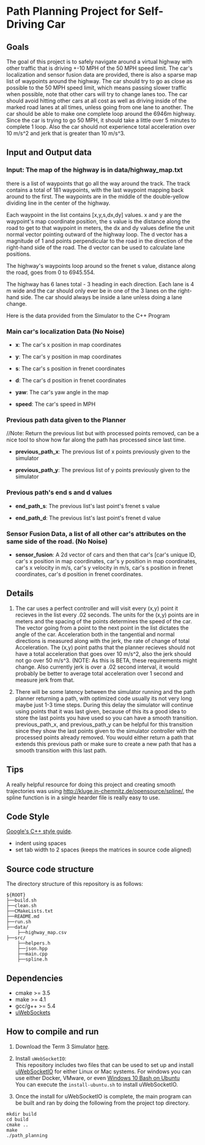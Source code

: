 # Path Planning Project for Self-Driving Car

## Goals
The goal of this project is to safely navigate around a virtual highway with other traffic that is driving +-10 MPH of 
the 50 MPH speed limit. The car's localization and sensor fusion data are provided, there is also a sparse map 
list of waypoints around the highway. The car should try to go as close as possible to the 50 MPH speed limit, which 
means passing slower traffic when possible, note that other cars will try to change lanes too. The car should avoid 
hitting other cars at all cost as well as driving inside of the marked road lanes at all times, unless going from one 
lane to another. The car should be able to make one complete loop around the 6946m highway. Since the car is trying to 
go 50 MPH, it should take a little over 5 minutes to complete 1 loop. Also the car should not experience total acceleration 
over 10 m/s^2 and jerk that is greater than 10 m/s^3.

## Input and Output data

### Input: The map of the highway is in data/highway_map.txt
 there is a list of waypoints that go all the way around the track. The track contains a total of 181 waypoints, 
 with the last waypoint mapping back around to the first. The waypoints are in the middle of the double-yellow dividing line in the center of the highway.

Each waypoint in the list contains [x,y,s,dx,dy] values. x and y are the waypoint's map coordinate position, the s value 
is the distance along the road to get to that waypoint in meters, the dx and dy values define the unit normal vector pointing outward of the highway loop.
The d vector has a magnitude of 1 and points perpendicular to the road in the direction of the right-hand side of the road. 
The d vector can be used to calculate lane positions.

The highway's waypoints loop around so the frenet s value, distance along the road, goes from 0 to 6945.554.

The highway has 6 lanes total - 3 heading in each direction. Each lane is 4 m wide and the car should only ever be in 
one of the 3 lanes on the right-hand side. The car should always be inside a lane unless doing a lane change.

Here is the data provided from the Simulator to the C++ Program

### Main car's localization Data (No Noise)

- **x**: The car's x position in map coordinates

- **y**: The car's y position in map coordinates

- **s**: The car's s position in frenet coordinates

- **d**: The car's d position in frenet coordinates

- **yaw**: The car's yaw angle in the map

- **speed**: The car's speed in MPH

### Previous path data given to the Planner

//Note: Return the previous list but with processed points removed, can be a nice tool to show how far along
the path has processed since last time. 

- **previous_path_x**: The previous list of x points previously given to the simulator

- **previous_path_y**: The previous list of y points previously given to the simulator

### Previous path's end s and d values 

- **end_path_s**: The previous list's last point's frenet s value

- **end_path_d**: The previous list's last point's frenet d value

### Sensor Fusion Data, a list of all other car's attributes on the same side of the road. (No Noise)

- **sensor_fusion**: A 2d vector of cars and then that car's [car's unique ID, car's x position in map coordinates, 
car's y position in map coordinates, car's x velocity in m/s, car's y velocity in m/s, car's s position in frenet coordinates, 
car's d position in frenet coordinates. 

## Details

1. The car uses a perfect controller and will visit every (x,y) point it recieves in the list every .02 seconds. 
The units for the (x,y) points are in meters and the spacing of the points determines the speed of the car. 
The vector going from a point to the next point in the list dictates the angle of the car. 
Acceleration both in the tangential and normal directions is measured along with the jerk, the rate of change of total Acceleration. 
The (x,y) point paths that the planner recieves should not have a total acceleration that goes over 10 m/s^2, also the jerk should not go over 50 m/s^3. 
(NOTE: As this is BETA, these requirements might change. Also currently jerk is over a .02 second interval, it would probably 
be better to average total acceleration over 1 second and measure jerk from that.

2. There will be some latency between the simulator running and the path planner returning a path, with optimized code 
usually its not very long maybe just 1-3 time steps. During this delay the simulator will continue using points that it was last given, 
because of this its a good idea to store the last points you have used so you can have a smooth transition. previous_path_x, 
and previous_path_y can be helpful for this transition since they show the last points given to the simulator controller 
with the processed points already removed. You would either return a path that extends this previous path or make sure to 
create a new path that has a smooth transition with this last path.

## Tips

A really helpful resource for doing this project and creating smooth trajectories was using http://kluge.in-chemnitz.de/opensource/spline/, 
the spline function is in a single hearder file is really easy to use.

## Code Style

[Google's C++ style guide](https://google.github.io/styleguide/cppguide.html).
* indent using spaces
* set tab width to 2 spaces (keeps the matrices in source code aligned)

## Source code structure
The directory structure of this repository is as follows:

```shell script
${ROOT}
├──build.sh
├──clean.sh
├──CMakeLists.txt
├──README.md
├──run.sh
├──data/
    ├──highway_map.csv
├──src/
    ├──helpers.h
    ├──json.hpp
    ├──main.cpp
    ├──spline.h
```

## Dependencies
* cmake >= 3.5
* make >= 4.1
* gcc/g++ >= 5.4
* [uWebSockets](https://github.com/uWebSockets/uWebSockets)

## How to compile and run
1. Download the Term 3 Simulator [here](https://github.com/udacity/self-driving-car-sim/releases/tag/T3_v1.2).
2. Install `uWebSocketIO`: <br>
This repository includes two files that can be used to set up and install [uWebSocketIO](https://github.com/uWebSockets/uWebSockets) 
for either Linux or Mac systems. For windows you can use either Docker, VMware, 
or even [Windows 10 Bash on Ubuntu](https://www.howtogeek.com/249966/how-to-install-and-use-the-linux-bash-shell-on-windows-10/)<br>
You can execute the `install-ubuntu.sh` to install uWebSocketIO.

3. Once the install for uWebSocketIO is complete, the main program can be built and ran by doing the following from the project top directory.

```shell script
mkdir build
cd build
cmake ..
make
./path_planning
```